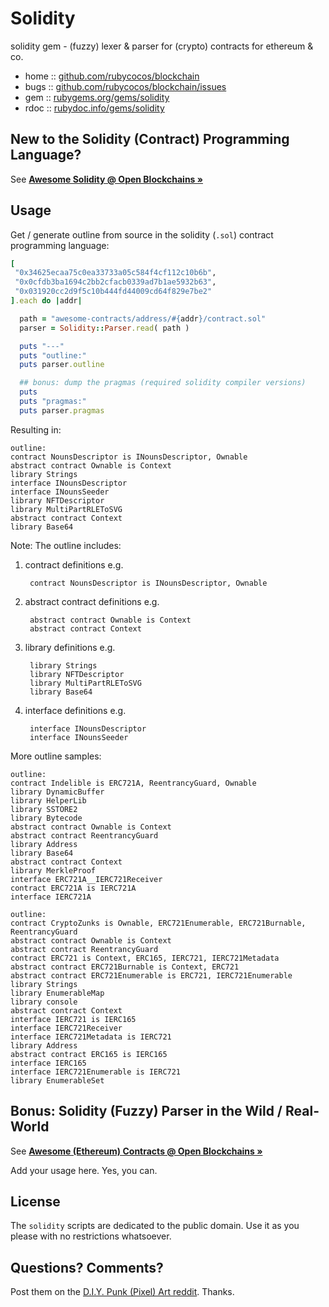 # Solidity

solidity gem - (fuzzy) lexer & parser for (crypto) contracts for ethereum & co.


* home  :: [github.com/rubycocos/blockchain](https://github.com/rubycocos/blockchain)
* bugs  :: [github.com/rubycocos/blockchain/issues](https://github.com/rubycocos/blockchain/issues)
* gem   :: [rubygems.org/gems/solidity](https://rubygems.org/gems/solidity)
* rdoc  :: [rubydoc.info/gems/solidity](http://rubydoc.info/gems/solidity)



## New to the Solidity (Contract) Programming Language?

See [**Awesome Solidity @ Open Blockchains »**](https://github.com/openblockchains/awesome-solidity)




## Usage

Get / generate outline from source in the solidity (`.sol`) contract programming language:
```ruby
[
 "0x34625ecaa75c0ea33733a05c584f4cf112c10b6b",
 "0x0cfdb3ba1694c2bb2cfacb0339ad7b1ae5932b63",
 "0x031920cc2d9f5c10b444fd44009cd64f829e7be2"
].each do |addr|

  path = "awesome-contracts/address/#{addr}/contract.sol"
  parser = Solidity::Parser.read( path )

  puts "---"
  puts "outline:"
  puts parser.outline

  ## bonus: dump the pragmas (required solidity compiler versions)
  puts
  puts "pragmas:"
  puts parser.pragmas
```

Resulting in:

```
outline:
contract NounsDescriptor is INounsDescriptor, Ownable
abstract contract Ownable is Context
library Strings
interface INounsDescriptor
interface INounsSeeder
library NFTDescriptor
library MultiPartRLEToSVG
abstract contract Context
library Base64
```


Note:  The outline includes:

1. contract definitions e.g.

        contract NounsDescriptor is INounsDescriptor, Ownable

2. abstract contract definitions e.g.

        abstract contract Ownable is Context
        abstract contract Context

3. library definitions e.g.

        library Strings
        library NFTDescriptor
        library MultiPartRLEToSVG
        library Base64

4. interface definitions e.g.

        interface INounsDescriptor
        interface INounsSeeder




<!-- break -->

More outline samples:

```
outline:
contract Indelible is ERC721A, ReentrancyGuard, Ownable
library DynamicBuffer
library HelperLib
library SSTORE2
library Bytecode
abstract contract Ownable is Context
abstract contract ReentrancyGuard
library Address
library Base64
abstract contract Context
library MerkleProof
interface ERC721A__IERC721Receiver
contract ERC721A is IERC721A
interface IERC721A
```


```
outline:
contract CryptoZunks is Ownable, ERC721Enumerable, ERC721Burnable, ReentrancyGuard
abstract contract Ownable is Context
abstract contract ReentrancyGuard
contract ERC721 is Context, ERC165, IERC721, IERC721Metadata
abstract contract ERC721Burnable is Context, ERC721
abstract contract ERC721Enumerable is ERC721, IERC721Enumerable
library Strings
library EnumerableMap
library console
abstract contract Context
interface IERC721 is IERC165
interface IERC721Receiver
interface IERC721Metadata is IERC721
library Address
abstract contract ERC165 is IERC165
interface IERC165
interface IERC721Enumerable is IERC721
library EnumerableSet
```





## Bonus: Solidity (Fuzzy) Parser in the Wild / Real-World

See [**Awesome (Ethereum) Contracts @ Open Blockchains »**](https://github.com/openblockchains/awesome-contracts)

Add your usage here. Yes, you can.



## License

The `solidity` scripts are dedicated to the public domain.
Use it as you please with no restrictions whatsoever.


## Questions? Comments?

Post them on the [D.I.Y. Punk (Pixel) Art reddit](https://old.reddit.com/r/DIYPunkArt). Thanks.

